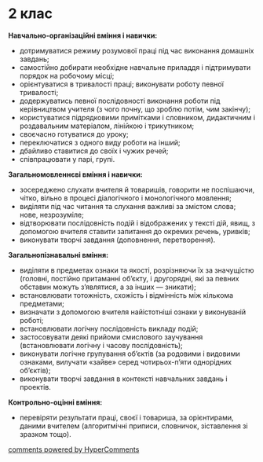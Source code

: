 <div id="hypercomments_widget" class="js-hypercomments-widget invisible"></div>

# 2 клас

**Навчально-організаційні вміння і навички:**
* дотримуватися режиму розумової праці під час виконання домашніх завдань;
* самостійно добирати необхідне навчальне приладдя і підтримувати порядок на робочому місці;
* орієнтуватися в тривалості праці; виконувати роботу певної тривалості;
* додержуватись певної послідовності виконання роботи під керівництвом учителя (з чого почну, що зроблю потім, чим закінчу);
* користуватися підрядковими примітками і словником, дидактичним і роздавальним матеріалом, лінійкою і трикутником;
* своєчасно готуватися до уроку;
* переключатися з одного виду роботи на інший;
* дбайливо ставитися до своїх і чужих речей;
* співпрацювати у парі, групі.

**Загальномовленнєві вміння і навички:**
* зосереджено слухати вчителя й товаришів, говорити не поспішаючи, чітко, вільно в процесі діалогічного і монологічного мовлення;
* виділяти під час читання та слухання важливі за змістом слова; нове, незрозуміле;
* відтворювати послідовність подій і відображених у тексті дій, явищ, 
з допомогою вчителя ставити запитання до окремих речень, уривків;
* виконувати творчі завдання (доповнення, перетворення).

**Загальнопізнавальні вміння:**
* виділяти в предметах ознаки та якості, розрізняючи їх за значущістю (головні, постійно притаманні об’єкту, і другорядні, які за певних обставин можуть з’являтися, а за інших — зникати);
* встановлювати тотожність, схожість і відмінність між кількома предметами;
* визначати з допомогою вчителя найістотніші ознаки у виконуваній роботі;
* встановлювати логічну послідовність викладу подій;
* застосовувати деякі прийоми смислового заучування (встановлювати логічну і часову послідовність);
* виконувати логічне групування об’єктів (за родовими і видовими ознаками, вилучати «зайве» серед чотирьох-п’яти однорідних об’єктів);
* виконувати творчі завдання в контексті навчальних завдань і проектів.

**Контрольно-оцінні вміння:**
* перевіряти результати праці, своєї і товариша, за орієнтирами, даними вчителем (алгоритмічні приписи, словничок, зіставлення зі зразком тощо).


<div class="js-hypercomments-container">
<a href="http://hypercomments.com" class="hc-link" title="comments widget">comments powered by HyperComments</a>
</div>